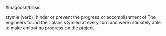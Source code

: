 #magoosh/basic

stymie (verb): hinder or prevent the progress or accomplishment of 
The engineers found their plans stymied at every turn and were ultimately able to make amlost no 
progress on the project. 
